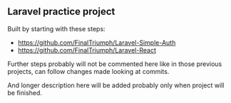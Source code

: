 ## Laravel practice project

Built by starting with these steps:
- https://github.com/FinalTriumph/Laravel-Simple-Auth
- https://github.com/FinalTriumph/Laravel-React

Further steps probably will not be commented here like in those previous projects, can follow changes made looking at commits.

And longer description here will be added probably only when project will be finished.
